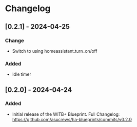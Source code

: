 # Changelog

## [0.2.1] - 2024-04-25
### Change
- Switch to using homeassistant.turn_on/off
### Added
- Idle timer

## [0.2.0] - 2024-04-24
### Added
- Initial release of the WITB+ Blueprint.
Full Changelog: https://github.com/asucrews/ha-blueprints/commits/v0.2.0